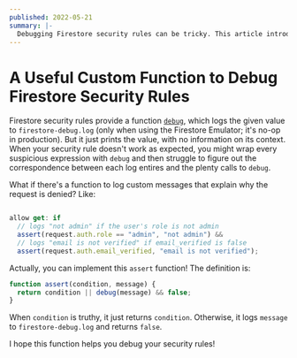 ```yaml
---
published: 2022-05-21
summary: |-
  Debugging Firestore security rules can be tricky. This article introduces a custom assert function that logs meaningful messages, making it easier to identify why a request is denied.
---
```


# A Useful Custom Function to Debug Firestore Security Rules

Firestore security rules provide a function [`debug`](https://firebase.google.com/docs/reference/rules/rules.debug#debug), which logs the given value to `firestore-debug.log` (only when using the Firestore Emulator; it's no-op in production). But it just prints the value, with no information on its context. When your security rule doesn't work as expected, you might wrap every suspicious expression with `debug` and then struggle to figure out the correspondence between each log entires and the plenty calls to `debug`.

What if there's a function to log custom messages that explain why the request is denied? Like:

```js

allow get: if
  // logs "not admin" if the user's role is not admin
  assert(request.auth.role == "admin", "not admin") &&
  // logs "email is not verified" if email_verified is false
  assert(request.auth.email_verified, "email is not verified");
```

Actually, you can implement this `assert` function! The definition is:

```js
function assert(condition, message) {
  return condition || debug(message) && false;
}
```

When `condition` is truthy, it just returns `condition`. Otherwise, it logs `message` to `firestore-debug.log` and returns `false`.

I hope this function helps you debug your security rules!
